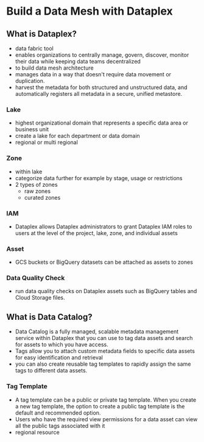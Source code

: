 # Build a Data Mesh with Dataplex

## What is Dataplex?

- data fabric tool
- enables organizations to centrally manage, govern, discover, monitor their data while keeping data teams decentralized
- to build data mesh architecture
- manages data in a way that doesn't require data movement or duplication.
- harvest the metadata for both structured and unstructured data, and automatically registers all metadata in a secure, unified metastore.

### Lake

- highest organizational domain that represents a specific data area or business unit
- create a lake for each department or data domain
- regional or multi regional

### Zone

- within lake
- categorize data further for example by stage, usage or restrictions
- 2 types of zones
  - raw zones
  - curated zones

### IAM

- Dataplex allows Dataplex administrators to grant Dataplex IAM roles to users at the level of the project, lake, zone, and individual assets


### Asset

- GCS buckets or BigQuery datasets can be attached as assets to zones

### Data Quality Check

- run data quality checks on Dataplex assets such as BigQuery tables and Cloud Storage files.


## What is Data Catalog?

- Data Catalog is a fully managed, scalable metadata management service within Dataplex that you can use to tag data assets and search for assets to which you have access.
- Tags allow you to attach custom metadata fields to specific data assets for easy identification and retrieval
- you can also create reusable tag templates to rapidly assign the same tags to different data assets.


### Tag Template

- A tag template can be a public or private tag template. When you create a new tag template, the option to create a public tag template is the default and recommended option. 
- Users who have the required view permissions for a data asset can view all the public tags associated with it
- regional resource


